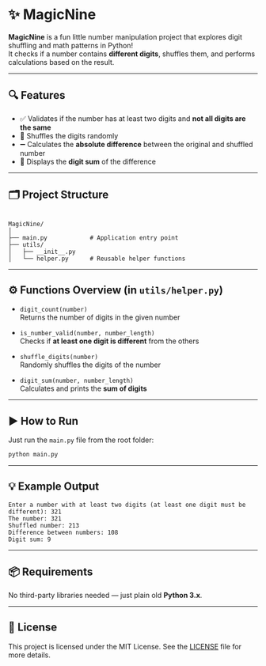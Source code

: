 # ✨ MagicNine

**MagicNine** is a fun little number manipulation project that explores digit shuffling and math patterns in Python!  
It checks if a number contains **different digits**, shuffles them, and performs calculations based on the result.

---

## 🔍 Features

- ✅ Validates if the number has at least two digits and **not all digits are the same**
- 🔀 Shuffles the digits randomly
- ➖ Calculates the **absolute difference** between the original and shuffled number
- 🔢 Displays the **digit sum** of the difference

---

## 🗂️ Project Structure

```

MagicNine/
│
├── main.py            # Application entry point
├── utils/
│   ├── __init__.py
│   └── helper.py      # Reusable helper functions

````

---

## ⚙️ Functions Overview (in `utils/helper.py`)

- `digit_count(number)`  
  Returns the number of digits in the given number

- `is_number_valid(number, number_length)`  
  Checks if **at least one digit is different** from the others

- `shuffle_digits(number)`  
  Randomly shuffles the digits of the number

- `digit_sum(number, number_length)`  
  Calculates and prints the **sum of digits**

---

## ▶️ How to Run

Just run the `main.py` file from the root folder:

```bash
python main.py
````

---

## 💡 Example Output

```
Enter a number with at least two digits (at least one digit must be different): 321
The number: 321
Shuffled number: 213
Difference between numbers: 108
Digit sum: 9
```

---

## 📦 Requirements

No third-party libraries needed — just plain old **Python 3.x**.

---

## 📜 License

This project is licensed under the MIT License. See the [LICENSE](LICENSE) file for more details.
